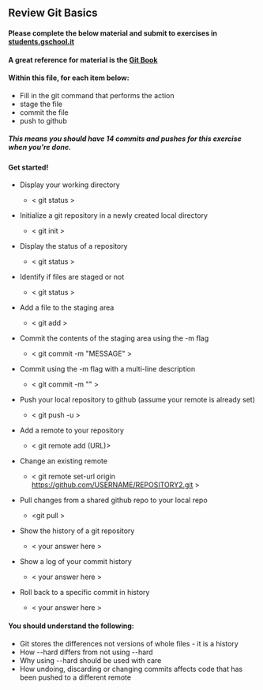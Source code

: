 ## Review Git Basics

#### Please complete the below material and submit to exercises in [students.gschool.it](https://students.gschool.it/)

#### A great reference for material is the [Git Book](http://git-scm.com/book/en/v2/Git-Basics-Getting-a-Git-Repository)

#### Within this file, for each item below:

* Fill in the git command that performs the action
* stage the file
* commit the file
* push to github

##### This means you should have 14 commits and pushes for this exercise when you're done.

#### Get started!

* Display your working directory
  * < git status >

* Initialize a git repository in a newly created local directory
  * < git init >

* Display the status of a repository
  * < git status >

* Identify if files are staged or not
  * < git status >

* Add a file to the staging area
  * < git add <file>  >

* Commit the contents of the staging area using the -m flag
  * < git commit -m "MESSAGE" >

* Commit using the -m flag with a multi-line description
  * < git commit -m "" >

* Push your local repository to github (assume your remote is already set)
  * < git push -u >

* Add a remote to your repository
  * < git remote add (URL)>

* Change an existing remote
  * < git remote set-url origin    https://github.com/USERNAME/REPOSITORY2.git >

* Pull changes from a shared github repo to your local repo
  * <git pull <name> >

* Show the history of a git repository
  * < your answer here >

* Show a log of your commit history
  * < your answer here >

* Roll back to a specific commit in history
  * < your answer here >

#### You should understand the following:

* Git stores the differences not versions of whole files - it is a history
* How --hard differs from not using --hard
* Why using --hard should be used with care
* How undoing, discarding or changing commits affects code that has been pushed
to a different remote
